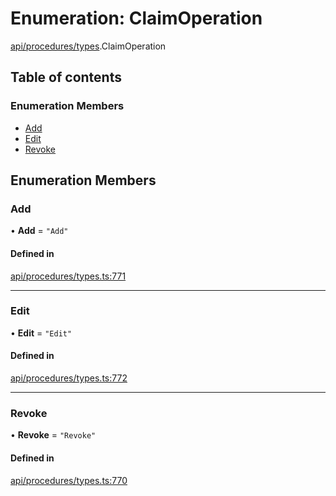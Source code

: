# Enumeration: ClaimOperation

[api/procedures/types](../wiki/api.procedures.types).ClaimOperation

## Table of contents

### Enumeration Members

- [Add](../wiki/api.procedures.types.ClaimOperation#add)
- [Edit](../wiki/api.procedures.types.ClaimOperation#edit)
- [Revoke](../wiki/api.procedures.types.ClaimOperation#revoke)

## Enumeration Members

### Add

• **Add** = ``"Add"``

#### Defined in

[api/procedures/types.ts:771](https://github.com/PolymeshAssociation/polymesh-sdk/blob/88db4a91/src/api/procedures/types.ts#L771)

___

### Edit

• **Edit** = ``"Edit"``

#### Defined in

[api/procedures/types.ts:772](https://github.com/PolymeshAssociation/polymesh-sdk/blob/88db4a91/src/api/procedures/types.ts#L772)

___

### Revoke

• **Revoke** = ``"Revoke"``

#### Defined in

[api/procedures/types.ts:770](https://github.com/PolymeshAssociation/polymesh-sdk/blob/88db4a91/src/api/procedures/types.ts#L770)
